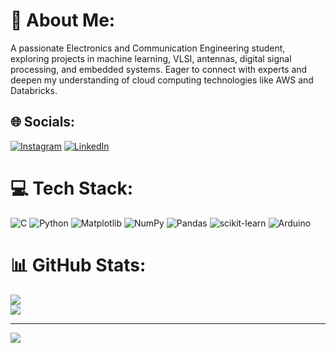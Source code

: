 # 💫 About Me:
A passionate Electronics and Communication Engineering student, exploring projects in machine learning, VLSI, antennas, digital signal processing, and embedded systems. Eager to connect with experts and deepen my understanding of cloud computing technologies like AWS and Databricks.


## 🌐 Socials:
[![Instagram](https://img.shields.io/badge/Instagram-%23E4405F.svg?logo=Instagram&logoColor=white)](https://instagram.com/_shreyas_v__) [![LinkedIn](https://img.shields.io/badge/LinkedIn-%230077B5.svg?logo=linkedin&logoColor=white)](https://linkedin.com/in/Shreyasone) 

# 💻 Tech Stack:
![C](https://img.shields.io/badge/c-%2300599C.svg?style=flat&logo=c&logoColor=white) ![Python](https://img.shields.io/badge/python-3670A0?style=flat&logo=python&logoColor=ffdd54) ![Matplotlib](https://img.shields.io/badge/Matplotlib-%23ffffff.svg?style=flat&logo=Matplotlib&logoColor=black) ![NumPy](https://img.shields.io/badge/numpy-%23013243.svg?style=flat&logo=numpy&logoColor=white) ![Pandas](https://img.shields.io/badge/pandas-%23150458.svg?style=flat&logo=pandas&logoColor=white) ![scikit-learn](https://img.shields.io/badge/scikit--learn-%23F7931E.svg?style=flat&logo=scikit-learn&logoColor=white) ![Arduino](https://img.shields.io/badge/-Arduino-00979D?style=flat&logo=Arduino&logoColor=white)
# 📊 GitHub Stats:
![](https://github-readme-stats.vercel.app/api?username=Shreyas-one&theme=aura&hide_border=false&include_all_commits=true&count_private=true)<br/>
![](https://github-readme-streak-stats.herokuapp.com/?user=Shreyas-one&theme=aura&hide_border=false)<br/>


---
[![](https://visitcount.itsvg.in/api?id=Shreyas-one&icon=1&color=6)](https://visitcount.itsvg.in)

